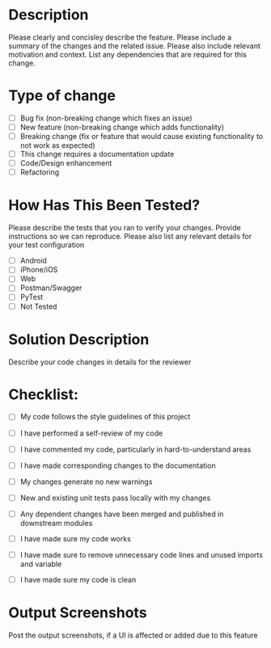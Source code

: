 # Description

 Please clearly and concisley describe the feature. Please include a summary of the changes and the related issue. Please also include relevant motivation and context. List any dependencies that are required for this change.


 # Type of change

 - [ ] Bug fix (non-breaking change which fixes an issue)
 - [ ] New feature (non-breaking change which adds functionality)
 - [ ] Breaking change (fix or feature that would cause existing functionality to not work as expected)
 - [ ] This change requires a documentation update
 - [ ] Code/Design enhancement
 - [ ] Refactoring

 # How Has This Been Tested?

 Please describe the tests that you ran to verify your changes. Provide instructions so we can reproduce. Please also list any relevant details for your test configuration

 - [ ] Android
 - [ ] iPhone/iOS
 - [ ] Web
 - [ ] Postman/Swagger
 - [ ] PyTest
 - [ ] Not Tested

 # Solution Description

 Describe your code changes in details for the reviewer

 # Checklist:

 - [ ] My code follows the style guidelines of this project
 - [ ] I have performed a self-review of my code
 - [ ] I have commented my code, particularly in hard-to-understand areas
 - [ ] I have made corresponding changes to the documentation
 - [ ] My changes generate no new warnings
 - [ ] New and existing unit tests pass locally with my changes
 - [ ] Any dependent changes have been merged and published in downstream modules
 - [ ] I have made sure my code works
 - [ ] I have made sure to remove unnecessary code lines and unused imports and variable
 - [ ] I have made sure my code is clean


 # Output Screenshots

 Post the output screenshots, if a UI is affected or added due to this feature
